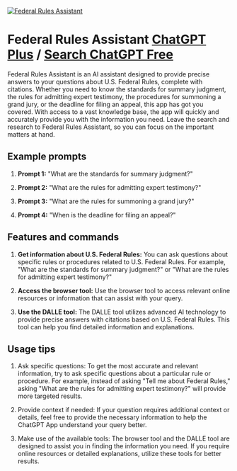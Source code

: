
[![Federal Rules Assistant](https://files.oaiusercontent.com/file-mIo9IZtQAruNlWHAlUJMlQmO?se=2123-10-17T22%3A58%3A24Z&sp=r&sv=2021-08-06&sr=b&rscc=max-age%3D31536000%2C%20immutable&rscd=attachment%3B%20filename%3Dd05c6bbd-091d-4d5b-839b-55cd7fc6a3ff.png&sig=pDxnUD5xFm4%2B0v6DUAEK0BTplMhwlqlIYsn%2BRQErXV0%3D)](https://chat.openai.com/g/g-7LvM1IlfL-federal-rules-assistant)

# Federal Rules Assistant [ChatGPT Plus](https://chat.openai.com/g/g-7LvM1IlfL-federal-rules-assistant) / [Search ChatGPT Free](https://gptcall.net/index.html#/?search=Federal%20Rules%20Assistant)

Federal Rules Assistant is an AI assistant designed to provide precise answers to your questions about U.S. Federal Rules, complete with citations. Whether you need to know the standards for summary judgment, the rules for admitting expert testimony, the procedures for summoning a grand jury, or the deadline for filing an appeal, this app has got you covered. With access to a vast knowledge base, the app will quickly and accurately provide you with the information you need. Leave the search and research to Federal Rules Assistant, so you can focus on the important matters at hand.

## Example prompts

1. **Prompt 1:** "What are the standards for summary judgment?"

2. **Prompt 2:** "What are the rules for admitting expert testimony?"

3. **Prompt 3:** "What are the rules for summoning a grand jury?"

4. **Prompt 4:** "When is the deadline for filing an appeal?"

## Features and commands

1. **Get information about U.S. Federal Rules:** You can ask questions about specific rules or procedures related to U.S. Federal Rules. For example, "What are the standards for summary judgment?" or "What are the rules for admitting expert testimony?"

2. **Access the browser tool:** Use the browser tool to access relevant online resources or information that can assist with your query.

3. **Use the DALLE tool:** The DALLE tool utilizes advanced AI technology to provide precise answers with citations based on U.S. Federal Rules. This tool can help you find detailed information and explanations.

## Usage tips

1. Ask specific questions: To get the most accurate and relevant information, try to ask specific questions about a particular rule or procedure. For example, instead of asking "Tell me about Federal Rules," asking "What are the rules for admitting expert testimony?" will provide more targeted results.

2. Provide context if needed: If your question requires additional context or details, feel free to provide the necessary information to help the ChatGPT App understand your query better.

3. Make use of the available tools: The browser tool and the DALLE tool are designed to assist you in finding the information you need. If you require online resources or detailed explanations, utilize these tools for better results.


